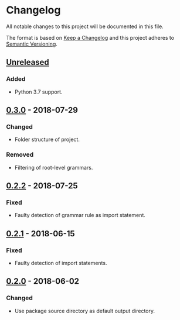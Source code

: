 # Changelog
All notable changes to this project will be documented in this file.

The format is based on [Keep a Changelog](http://keepachangelog.com/en/1.0.0/) and this project
adheres to [Semantic Versioning](http://semver.org/spec/v2.0.0.html).

## [Unreleased]
### Added
- Python 3.7 support.

## [0.3.0] - 2018-07-29
### Changed
- Folder structure of project.
### Removed
- Filtering of root-level grammars.

## [0.2.2] - 2018-07-25
### Fixed
- Faulty detection of grammar rule as import statement.

## [0.2.1] - 2018-06-15
### Fixed
- Faulty detection of import statements.

## [0.2.0] - 2018-06-02
### Changed
- Use package source directory as default output directory.

[Unreleased]: https://github.com/ferraith/setuptools-antlr/compare/0.3.0...HEAD
[0.3.0]: https://github.com/ferraith/setuptools-antlr/compare/0.2.2...0.3.0
[0.2.2]: https://github.com/ferraith/setuptools-antlr/compare/0.2.1...0.2.2
[0.2.1]: https://github.com/ferraith/setuptools-antlr/compare/0.2.0...0.2.1
[0.2.0]: https://github.com/ferraith/setuptools-antlr/compare/0.1.2...0.2.0

